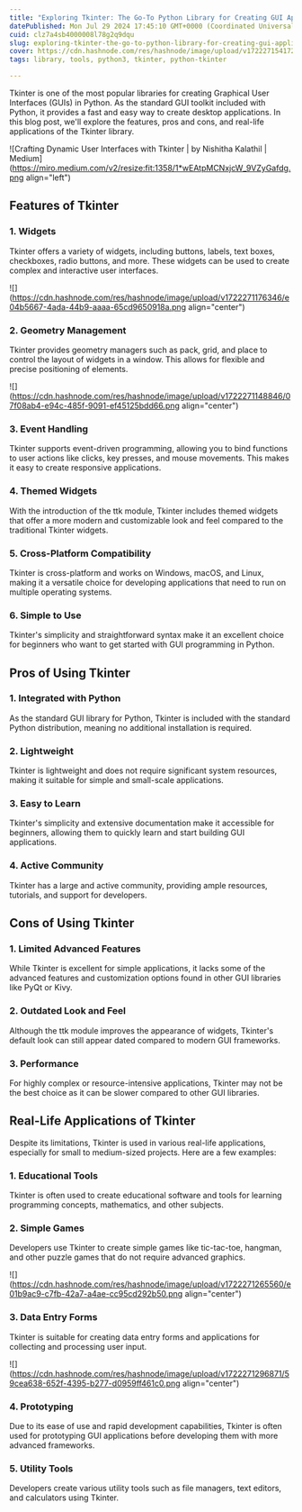 ```yaml
---
title: "Exploring Tkinter: The Go-To Python Library for Creating GUI Applications"
datePublished: Mon Jul 29 2024 17:45:10 GMT+0000 (Coordinated Universal Time)
cuid: clz7a4sb4000008l78g2q9dqu
slug: exploring-tkinter-the-go-to-python-library-for-creating-gui-applications
cover: https://cdn.hashnode.com/res/hashnode/image/upload/v1722271541721/798d684f-d109-4521-9a1f-36f0c9e6ce59.jpeg
tags: library, tools, python3, tkinter, python-tkinter

---
```


Tkinter is one of the most popular libraries for creating Graphical User Interfaces (GUIs) in Python. As the standard GUI toolkit included with Python, it provides a fast and easy way to create desktop applications. In this blog post, we'll explore the features, pros and cons, and real-life applications of the Tkinter library.

![Crafting Dynamic User Interfaces with Tkinter | by Nishitha Kalathil |  Medium](https://miro.medium.com/v2/resize:fit:1358/1*wEAtpMCNxjcW_9VZyGafdg.png align="left")

## Features of Tkinter

### 1\. Widgets

Tkinter offers a variety of widgets, including buttons, labels, text boxes, checkboxes, radio buttons, and more. These widgets can be used to create complex and interactive user interfaces.

![](https://cdn.hashnode.com/res/hashnode/image/upload/v1722271176346/e04b5667-4ada-44b9-aaaa-65cd9650918a.png align="center")

### 2\. Geometry Management

Tkinter provides geometry managers such as pack, grid, and place to control the layout of widgets in a window. This allows for flexible and precise positioning of elements.

![](https://cdn.hashnode.com/res/hashnode/image/upload/v1722271148846/07f08ab4-e94c-485f-9091-ef45125bdd66.png align="center")

### 3\. Event Handling

Tkinter supports event-driven programming, allowing you to bind functions to user actions like clicks, key presses, and mouse movements. This makes it easy to create responsive applications.

### 4\. Themed Widgets

With the introduction of the ttk module, Tkinter includes themed widgets that offer a more modern and customizable look and feel compared to the traditional Tkinter widgets.

### 5\. Cross-Platform Compatibility

Tkinter is cross-platform and works on Windows, macOS, and Linux, making it a versatile choice for developing applications that need to run on multiple operating systems.

### 6\. Simple to Use

Tkinter's simplicity and straightforward syntax make it an excellent choice for beginners who want to get started with GUI programming in Python.

## Pros of Using Tkinter

### 1\. Integrated with Python

As the standard GUI library for Python, Tkinter is included with the standard Python distribution, meaning no additional installation is required.

### 2\. Lightweight

Tkinter is lightweight and does not require significant system resources, making it suitable for simple and small-scale applications.

### 3\. Easy to Learn

Tkinter's simplicity and extensive documentation make it accessible for beginners, allowing them to quickly learn and start building GUI applications.

### 4\. Active Community

Tkinter has a large and active community, providing ample resources, tutorials, and support for developers.

## Cons of Using Tkinter

### 1\. Limited Advanced Features

While Tkinter is excellent for simple applications, it lacks some of the advanced features and customization options found in other GUI libraries like PyQt or Kivy.

### 2\. Outdated Look and Feel

Although the ttk module improves the appearance of widgets, Tkinter's default look can still appear dated compared to modern GUI frameworks.

### 3\. Performance

For highly complex or resource-intensive applications, Tkinter may not be the best choice as it can be slower compared to other GUI libraries.

## Real-Life Applications of Tkinter

Despite its limitations, Tkinter is used in various real-life applications, especially for small to medium-sized projects. Here are a few examples:

### 1\. Educational Tools

Tkinter is often used to create educational software and tools for learning programming concepts, mathematics, and other subjects.

### 2\. Simple Games

Developers use Tkinter to create simple games like tic-tac-toe, hangman, and other puzzle games that do not require advanced graphics.

![](https://cdn.hashnode.com/res/hashnode/image/upload/v1722271265560/e01b9ac9-c7fb-42a7-a4ae-cc95cd292b50.png align="center")

### 3\. Data Entry Forms

Tkinter is suitable for creating data entry forms and applications for collecting and processing user input.

![](https://cdn.hashnode.com/res/hashnode/image/upload/v1722271296871/59cea638-652f-4395-b277-d0959ff461c0.png align="center")

### 4\. Prototyping

Due to its ease of use and rapid development capabilities, Tkinter is often used for prototyping GUI applications before developing them with more advanced frameworks.

### 5\. Utility Tools

Developers create various utility tools such as file managers, text editors, and calculators using Tkinter.